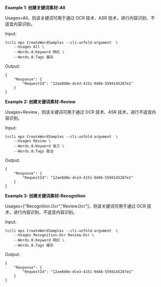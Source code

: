 **Example 1: 创建关键词素材-All**

Usages=All，则该关键词可用于通过 OCR 技术、ASR 技术，进行内容识别、不适宜内容识别。

Input: 

```
tccli mps CreateWordSamples --cli-unfold-argument  \
    --Usages All \
    --Words.0.Keyword 网红 \
    --Words.0.Tags 娱乐
```

Output: 
```
{
    "Response": {
        "RequestId": "12ae8d8e-dce3-4151-9d4b-5594145287e1"
    }
}
```

**Example 2: 创建关键词素材-Review**

Usages=Review，则该关键词可用于通过 OCR 技术、ASR 技术，进行不适宜内容识别。

Input: 

```
tccli mps CreateWordSamples --cli-unfold-argument  \
    --Usages Review \
    --Words.0.Keyword 张三 \
    --Words.0.Tags 政治
```

Output: 
```
{
    "Response": {
        "RequestId": "12ae8d8e-dce3-4151-9d4b-5594145287e1"
    }
}
```

**Example 3: 创建关键词素材-Recognition**

Usages=["Recognition.Ocr","Review.Ocr"]，则该关键词可用于通过 OCR 技术，进行内容识别、不适宜内容识别。

Input: 

```
tccli mps CreateWordSamples --cli-unfold-argument  \
    --Usages Recognition.Ocr Review.Ocr \
    --Words.0.Keyword 网红 \
    --Words.0.Tags 娱乐
```

Output: 
```
{
    "Response": {
        "RequestId": "12ae8d8e-dce3-4151-9d4b-5594145287e1"
    }
}
```

